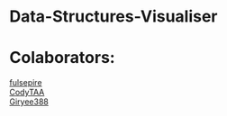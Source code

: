 # Data-Structures-Visualiser

# Colaborators: 
[fulsepire](https://github.com/fulsepire)  
[CodyTAA](https://github.com/CodyTAA)  
[Giryee388](https://github.com/Giryee388)  
